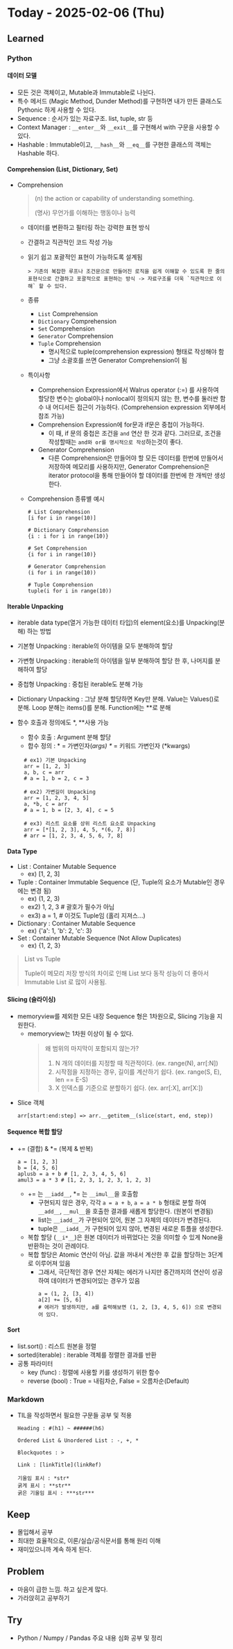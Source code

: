 # Today - 2025-02-06 (Thu)

## Learned

### Python

#### 데이터 모델

- 모든 것은 객체이고, Mutable과 Immutable로 나뉜다.
- 특수 메서드 (Magic Method, Dunder Method)를 구현하면 내가 만든 클래스도 Pythonic 하게 사용할 수 있다.
- Sequence : 순서가 있는 자료구조. list, tuple, str 등
- Context Manager : `__enter__`와 `__exit__`를 구현해서 with 구문을 사용할 수 있다.
- Hashable : Immutable이고, `__hash__`와 `__eq__`를 구현한 클래스의 객체는 Hashable 하다.

#### Comprehension (List, Dictionary, Set)

- Comprehension

  > (n) the action or capability of understanding something.
  >
  > (명사) 무언가를 이해하는 행동이나 능력

  - 데이터를 변환하고 필터링 하는 강력한 표현 방식
  - 간결하고 직관적인 코드 작성 가능
  - 읽기 쉽고 포괄적인 표현이 가능하도록 설계됨

        > 기존의 복잡한 루프나 조건문으로 만들어진 로직을 쉽게 이해할 수 있도록 한 줄의 표현식으로 간결하고 포괄적으로 표현하는 방식 -> 자료구조를 더욱 `직관적으로 이해` 할 수 있다.

  - 종류

    - `List` Comprehension
    - `Dictionary` Comprehension
    - `Set` Comprehension
    - `Generator` Comprehension
    - `Tuple` Comprehension
      - 명시적으로 tuple(comprehension expression) 형태로 작성해야 함
      - 그냥 소괄호를 쓰면 Generator Comprehension이 됨

  - 특이사항

    - Comprehension Expression에서 Walrus operator (:=) 를 사용하여 할당한 변수는 global이나 nonlocal이 정의되지 않는 한, 변수를 둘러싼 함수 내 어디서든 접근이 가능하다. (Comprehension expression 외부에서 참조 가능)
    - Comprehension Expression에 for문과 if문은 중첩이 가능하다.
      - 이 때, if 문의 중첩은 조건을 `and` 연산 한 것과 같다. 그러므로, 조건을 작성할때는 `and와 or를 명시적으로 작성`하는것이 좋다.
    - Generator Comprehension
      - 다른 Comprehension은 만들어야 할 모든 데이터를 한번에 만들어서 저장하여 메모리를 사용하지만, Generator Comprehension은 iterator protocol을 통해 만들어야 할 데이터를 한번에 한 개씩만 생성한다.

  - Comprehension 종류별 예시

    ```
    # List Comprehension
    [i for i in range(10)]

    # Dictionary Comprehension
    {i : i for i in range(10)}

    # Set Comprehension
    {i for i in range(10)}

    # Generator Comprehension
    (i for i in range(10))

    # Tuple Comprehension
    tuple(i for i in range(10))
    ```

#### Iterable Unpacking

- iterable data type(열거 가능한 데이터 타입)의 element(요소)를 Unpacking(분해) 하는 방법
- 기본형 Unpacking : iterable의 아이템을 모두 분해하여 할당
- 가변형 Unpacking : iterable의 아이템을 일부 분해하여 할당 한 후, 나머지를 분해하여 할당
- 중첩형 Unpacking : 중첩된 iterable도 분해 가능
- Dictionary Unpacking : 그냥 분해 할당하면 Key만 분해. Value는 Values()로 분해. Loop 분해는 items()를 분해. Function에는 \*\*로 분해
- 함수 호출과 정의에도 \*, \*\*사용 가능

  - 함수 호출 : Argument 분해 할당
  - 합수 정의 : * = 가변인자(*args) \** = 키워드 가변인자 (*kwargs)

  ```
    # ex1) 기본 Unpacking
    arr = [1, 2, 3]
    a, b, c = arr
    # a = 1, b = 2, c = 3

    # ex2) 가변길이 Unpacking
    arr = [1, 2, 3, 4, 5]
    a, *b, c = arr
    # a = 1, b = [2, 3, 4], c = 5

    # ex3) 리스트 요소를 상위 리스트 요소로 Unpacking
    arr = [*[1, 2, 3], 4, 5, *(6, 7, 8)]
    # arr = [1, 2, 3, 4, 5, 6, 7, 8]
  ```

#### Data Type

- List : Container Mutable Sequence
  - ex) [1, 2, 3]
- Tuple : Container Immutable Sequence (단, Tuple의 요소가 Mutable인 경우에는 변경 됨)
  - ex) (1, 2, 3)
  - ex2) 1, 2, 3 # 괄호가 필수가 아님
  - ex3) a = 1, # 이것도 Tuple임 (홀리 지져스...)
- Dictionary : Container Mutable Sequence
  - ex) {'a': 1, 'b': 2, 'c': 3}
- Set : Container Mutable Sequence (Not Allow Duplicates)
  - ex) {1, 2, 3}

> List vs Tuple
>
> Tuple이 메모리 저장 방식의 차이로 인해 List 보다 동작 성능이 더 좋아서 Immutable List 로 많이 사용됨.

#### Slicing (슬라이싱)

- memoryview를 제외한 모든 내장 Sequence 형은 1차원으로, Slicing 기능을 지원한다.
  - memoryview는 1차원 이상이 될 수 있다.
    > 왜 범위의 마지막이 포함되지 않는가?
    >
    > 1. N 개의 데이터를 지정할 때 직관적이다. (ex. range(N), arr[:N])
    > 2. 시작점을 지정하는 경우, 길이를 계산하기 쉽다. (ex. range(S, E), len == E-S)
    > 3. X 인덱스를 기준으로 분할하기 쉽다. (ex. arr[:X], arr[X:])
- Slice 객체
  ```
  arr[start:end:step] => arr.__getitem__(slice(start, end, step))
  ```

#### Sequence 복합 할당

- += (결합) & \*= (복제 & 반복)
  ```
  a = [1, 2, 3]
  b = [4, 5, 6]
  aplusb = a + b # [1, 2, 3, 4, 5, 6]
  amul3 = a * 3 # [1, 2, 3, 1, 2, 3, 1, 2, 3]
  ```
  - += 는 `__iadd__`, \*= 는 `__imul__`을 호출함
    - 구현되지 않은 경우, 각각 `a = a + b`, `a = a * b` 형태로 분할 하여 `__add__`, `__mul__`을 호출한 결과를 새롭게 할당한다. (원본이 변경됨)
    - list는 `__iadd__`가 구현되어 있어, 원본 그 자체의 데이터가 변경된다.
    - tuple은 `__iadd__`가 구현되어 있지 않아, 변경된 새로운 튜플을 생성한다.
  - 복합 할당 (`__i*__`)은 원본 데이터가 바뀌었다는 것을 의미할 수 있게 None을 반환하는 것이 관례이다.
  - 복합 할당은 Atomic 연산이 아님. 값을 꺼내서 계산한 후 값을 할당하는 3단계로 이루어져 있음
    - 그래서, 극단적인 경우 연산 자체는 에러가 나지만 중간까지의 연산이 성공하여 데이터가 변경되어있는 경우가 있음
      ```
      a = (1, 2, [3, 4])
      a[2] += [5, 6]
      # 에러가 발생하지만, a를 출력해보면 (1, 2, [3, 4, 5, 6]) 으로 변경되어 있다.
      ```

#### Sort

- list.sort() : 리스트 원본을 정렬
- sorted(iterable) : iterable 객체를 정렬한 결과를 반환
- 공통 파라미터
  - key (func) : 정렬에 사용할 키를 생성하기 위한 함수
  - reverse (bool) : True = 내림차순, False = 오름차순(Default)

### Markdown

- TIL을 작성하면서 필요한 구문들 공부 및 적용

  ```
  Heading : #(h1) ~ ######(h6)

  Ordered List & Unordered List : -, +, *

  Blockquotes : >

  Link : [linkTitle](linkRef)

  기울임 표시 : *str*
  굵게 표시 : **str**
  굵은 기울임 표시 : ***str***
  ```

## Keep

- 몰입해서 공부
- 최대한 효율적으로, 이론/실습/공식문서를 통해 원리 이해
- 재미있으니까 계속 하게 된다.

## Problem

- 마음이 급한 느낌. 하고 싶은게 많다.
- 가라앉히고 공부하기

## Try

- Python / Numpy / Pandas 주요 내용 심화 공부 및 정리
